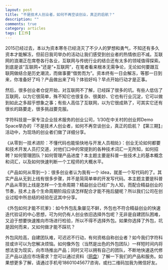 ```yaml
---
layout: post
title: "不是技术人创业者，如何不再空谈创业，真正的启航？"
description: ""
comments: true
category: articles
tags: [工作]
---
```


2015已经过去，本以为资本寒冬已经浇灭了不少人的梦想和勇气，不知还有多久资本才能解冻，但前日我司举办的活动让我们感受到创业者的热情依旧不减。互联网的浪潮正在席卷各行各业，互联网与传统行业的结合还有太多的领域值得探索。到底是该“互联网+”还是“+互联网”，在笔者看来根本无需争论，无论如何要跟互联网做结合是历史潮流，而做事要“借势而为”。资本终有一日会解冻，等那一日到来，你准备好了吗？产品做出来了吗？体验好吗？早点开始行动才是正事。

然后，很多创业者仓促开始，对互联网不了解，已经踩了很多的坑。有些人低估了互联网，以为它很简单，殊不知它也很复杂、很美妙、它也有行业沉淀，它可以做到如此之多超乎想象之事；有些人高估了互联网，以为它很成熟了，可其实它还有很长的路要走，很多挑战要克服。

字符科技是一家专注企业技术服务的创业公司，1/30在中关村的创业邦Demo Space举办的『不是技术人创业者，如何不再空谈创业，真正的启航？【第三期】』活动中，为现场的创业者们做了详细分享。

《从零到一技术进阶：不懂代码也能愉快地与开发人员相处》：创业无论如何都要和技术开发人员打交道，对他们口中的常提到的各种技术词汇一无所知，如何招聘？如何管理团队？如何管理产品进度？本主题主要是科普一些技术上的基本概念和词汇，以及如何快速判断一个工程师的大概水平。

《产品如何从零到一》：很多创业者认为我有一个 idea，就差一个写代码的了。其实产品从无到上线有很多步骤，并不是简简单单的开发写代码。本主题主要是科普产品从零到上线是怎样一个生命周期？精益创业已经广为人知，而配合精益创业的节奏，技术上各个生命周期阶段应该怎样配合才能不拖后腿呢？所以我们公司在创业过程中所总结的经验在这其中分享。

《外包如何才能不坑爹》：如今外包乱象屡见不鲜，外包也不符合精益创业的快速迭代验证的中心思想，可为何仍有人创业依旧选择外包呢？无非是自建团队困难，又迫于想要快速推向市场进行检验，所以不得不选择外包。如果你选择了外包，坑是因何而来，又如何做才能不踩坑？

外包风险高，自建团队难，可迟迟不行动，有何资格自称创业者？如今我们字符科技或许可以为您解决烦恼。如何像外包（当然是出色的外包团队）一样短时间内将想法变为现实，向市场推出产品；同时又可以拥有自己的团队，不断地快速迭代修正产品以适应市场需求？您可以通过资料（[网盘](http://pan.baidu.com/s/1skkmaCX)）了解一下我们的产品和服务。如果想更多了解，请通过手机号18601045677咨询，或扫二维码加我为微信好友。
